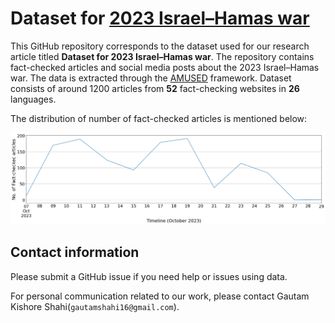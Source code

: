 # Dataset for [2023 Israel–Hamas war](https://en.wikipedia.org/wiki/2023_Israel%E2%80%93Hamas_war)

This GitHub repository corresponds to the dataset used for our research article titled **Dataset for 2023 Israel–Hamas war**. The repository contains fact-checked articles and social media posts about the 2023 Israel–Hamas war. The data is extracted through the [AMUSED](https://link.springer.com/chapter/10.1007/978-3-031-10525-8_23) framework. Dataset consists of around 1200 articles from **52** fact-checking websites in **26** languages. 

The distribution of number of fact-checked articles is mentioned below:

![Screenshot](./Data/timeline.png)

<!-- 
|Fact-checking websites|Articles Counts|
|--|--|
|[Logically](www.logically.ai/)|164 |
|[The Dispatch](www.thedispatch.com)| 101|
|[PolitiFact](www.politifact.com)| 85|
|[Lead Stories](www.leadstories.com)| 66|
|[Youturn](www.youturn.in)| 45|
|[Factcrescendo](www.factcrescendo.com)| 43|
|[dpa](www.dpa-factcheking.com)| 39|
|[FACTLY](www.factly.in)|  34|
|[Boatos.org](www.Boatos.org)|33|
|[Full Fact](www.fullfact.org)|31|
|[ABC News/AP Fact Check](www.apnews.com.com)|  22|
|[Snopes](www.snopes.com)|  20|
|[factnameh](www.factnameh.com)|  20|
|[El Detector/Univision Noticias](www.univision.com)|  20|
|[Vera Files](www.verafiles.org)|  18|
|[akhbarmeter](www.akhbarmeter.org/)|  16|
|[FactCheck.org](www.FactCheck.org)|  12|
|56 Sourcees|848|
-->

<!-- 
#### How do I cite this work?

For now, cite [ICWSM Workshop paper](http://workshop-proceedings.icwsm.org/pdf/2020_14.pdf):

```
@article{shahifakecovid,
  title={FakeCovid-A Multilingual Cross-domain Fact Check News Dataset for COVID-19},
  author={Shahi, Gautam Kishore and Nandini, Durgesh}
}
```
-->

## Contact information

Please submit a GitHub issue if you need help or issues using data.

For personal communication related to our work, please contact Gautam Kishore Shahi(`gautamshahi16@gmail.com`).


